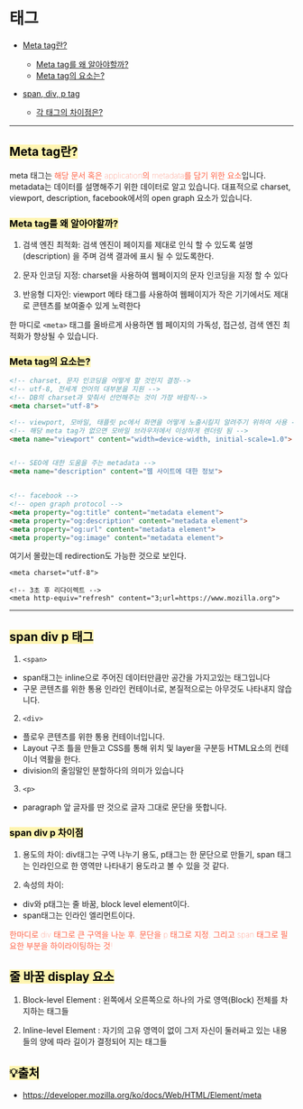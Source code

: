 # 태그
- [Meta tag란?](#meta0)
  - [Meta tag를 왜 알아야할까?](#meta1)
  - [Meta tag의 요소는?](#meta2)

- [span, div, p tag](#spandivp0)
  - [각 태그의 차이점은?](#spandivp1)

---

## <span style='background-color: #fff5b1; color: black' id='meta0'>Meta tag란?</span>

meta 태그는 <span style='color:tomato; font-weight: 100'>해당 문서 혹은 application의 metadata를 담기 위한 요소</span>입니다.
metadata는 데이터를 설명해주기 위한 데이터로 알고 있습니다. 대표적으로 charset, viewport, description, facebook에서의 open graph 요소가 있습니다.



### <span style='background-color: #fff5b1; color: black' id='meta1'>Meta tag를 왜 알아야할까? </span>

1. 검색 엔진 최적화: 검색 엔진이 페이지를 제대로 인식 할 수 있도록 설명(description) 을 주며 검색 결과에 표시 될 수 있도록한다.

2. 문자 인코딩 지정: charset을 사용하여 웹페이지의 문자 인코딩을 지정 할 수 있다

3. 반응형 디자인: viewport 메타 태그를 사용하여 웹페이지가 작은 기기에서도 제대로 콘텐츠를 보여줄수 있게 노력한다

한 마디로 `<meta>` 태그를 올바르게 사용하면 웹 페이지의 가독성, 접근성, 검색 엔진 최적화가 향상될 수 있습니다.


### <span style='background-color: #fff5b1; color: black' id='meta2'>Meta tag의 요소는? </span>


```html 
<!-- charset, 문자 인코딩을 어떻게 할 것인지 결정-->
<!-- utf-8, 전세계 언어의 대부분을 지원 -->
<!-- DB의 charset과 맞춰서 선언해주는 것이 가장 바람직-->
<meta charset="utf-8">

<!-- viewport, 모바일, 태플릿 pc에서 화면을 어떻게 노출시킬지 알려주기 위하여 사용 -->
<!-- 해당 meta tag가 없으면 모바일 브라우저에서 이상하게 렌더링 됨 -->
<meta name="viewport" content="width=device-width, initial-scale=1.0">


<!-- SEO에 대한 도움을 주는 metadata -->
<meta name="description" content="웹 사이트에 대한 정보">


<!-- facebook -->
<!-- open graph protocol -->
<meta property="og:title" content="metadata element">
<meta property="og:description" content="metadata element">
<meta property="og:url" content="metadata element">
<meta property="og:image" content="metadata element">


```
여기서 몰랐는데 redirection도 가능한 것으로 보인다. 

```
<meta charset="utf-8">

<!-- 3초 후 리다이렉트 -->
<meta http-equiv="refresh" content="3;url=https://www.mozilla.org">
```
---
## <span style='background-color: #fff5b1; color: black' id='spandivp0'>span div p 태그</span>

1. `<span>`
- span태그는 inline으로 주어진 데이터만큼만 공간을 가지고있는 태그입니다
- 구문 콘텐츠를 위한 통용 인라인 컨테이너로, 본질적으로는 아무것도 나타내지 않습니다.
2. `<div>`
- 플로우 콘텐츠를 위한 통용 컨테이너입니다. 
- Layout 구조 틀을 만들고 CSS를 통해 위치 및 layer을 구분등 HTML요소의 컨테이너 역활을 한다.
- division의 줄임말인 분할하다의 의미가 있습니다
3. `<p>`
- paragraph 앞 글자를 딴 것으로 글자 그대로 문단을 뜻합니다.

### <span style='background-color: #fff5b1; color: black' id='spandivp0'>span div p 차이점</span>

1. 용도의 차이: div태그는 구역 나누기 용도, p태그는 한 문단으로 만들기, span 태그는 인라인으로 한 영역만 나타내기 용도라고 볼 수 있을 것 같다.

2. 속성의 차이: 
  - div와 p태그는 줄 바꿈, block level element이다. 
  - span태그는 인라인 엘리먼트이다.



<span style="color: tomato; font-weight: 100; text-align: center;"> 한마디로 div 태그로 큰 구역을 나눈 후, 문단을 p 태그로 지정, 그리고 span 태그로 필요한 부분을 하이라이팅하는 것! </span>

## <span style='background-color: #fff5b1; color: black'>줄 바꿈 display 요소</span>
1. Block-level Element : 왼쪽에서 오른쪽으로 하나의 가로 영역(Block) 전체를 차지하는 태그들

2. Inline-level Element : 자기의 고유 영역이 없이 그저 자신이 둘러싸고 있는 내용들의 양에 따라 길이가 결정되어 지는 태그들

## <span style='background-color: #fff5b1; color: black' id='source'>💡출처 </span>
- https://developer.mozilla.org/ko/docs/Web/HTML/Element/meta